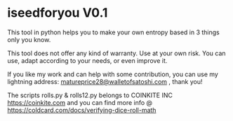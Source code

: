 # iseedforyou V0.1

This tool in python helps you to make your own entropy based in 3 things only you know.

This tool does not offer any kind of warranty. Use at your own risk. You can use, adapt according to your needs, or even improve it.

If you like my work and can help with some contribution, you can use my lightning address: matureprice28@walletofsatoshi.com , thank you!



The scripts rolls.py & rolls12.py belongs to COINKITE INC https://coinkite.com and you can find more info @ https://coldcard.com/docs/verifying-dice-roll-math

